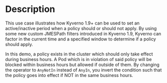 # Description

This use case illustrates how Kyverno 1.9+ can be used to set an active/inactive period when a policy should or should not apply. By using some new custom JMESPath filters introduced in Kyverno 1.9, Kyverno can factor in the current time and a specified window to determine if a policy should apply.

In this demo, a policy exists in the cluster which should only take effect during business hours. A Pod which is in violation of said policy will be blocked within business hours but allowed if outside of them. By changing the operator to `AnyNotIn` instead of `AnyIn`, you invert the condition such that the policy goes into effect if NOT in the same business hours.
